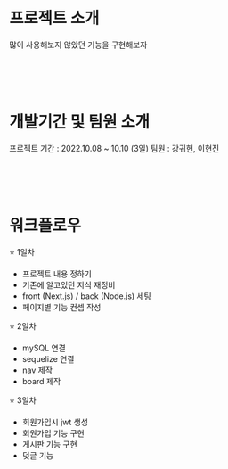 # 프로젝트 소개
많이 사용해보지 않았던 기능을 구현해보자
</br>
</br>
</br>
</br>
</br>

# 개발기간 및 팀원 소개
프로젝트 기간 : 2022.10.08 ~ 10.10 (3일)
팀원 : 강귀현, 이현진
</br>
</br>
</br>
</br>
</br>


# 워크플로우
⭐️ 1일차
- 프로젝트 내용 정하기
- 기존에 알고있던 지식 재정비
- front (Next.js) / back (Node.js) 세팅
- 페이지별 기능 컨셉 작성

⭐️ 2일차
- mySQL 연결
- sequelize 연결
- nav 제작
- board 제작

⭐️ 3일차
- 회원가입시 jwt 생성
- 회원가입 기능 구현
- 게시판 기능 구현
- 덧글 기능 
